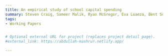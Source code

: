 ```yaml
---
title: An empirical study of school capital spending
summary: Steven Craig, Sameer Malik, Ryan McGregor, Eva Loaeza, Bent Sorensen, and Abdullah Mashrur | 2020
tags:
- Working Papers


# Optional external URL for project (replaces project detail page).
#external_link: https://abdullah-mashrur.netlify.app/

---
```

